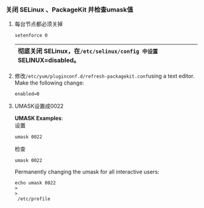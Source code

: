 ### 关闭 SELinux 、PackageKit 并检查umask值

1. 每台节点都必须关掉

   ```
   setenforce 0
   ```

   | 彻底关闭 SELinux，在`/etc/selinux/config 中设置`SELINUX=disabled。 |
   | :--- |

2. 修改`/etc/yum/pluginconf.d/refresh-packagekit.conf`using a text editor. Make the following change:

   ```
   enabled=0
   ```

3. UMASK设置成0022

   **UMASK Examples**:  
   设置

   ```
   umask 0022
   ```

   检查

   ```
   umask 0022
   ```

   Permanently changing the umask for all interactive users:

   ```
   echo umask 0022 
   >
   >
    /etc/profile
   ```



